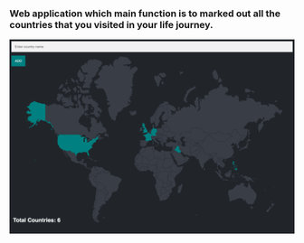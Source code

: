 ### Web application which main function is to marked out all the countries that you visited in your life journey.

![app-preview](travel-tracker.png)